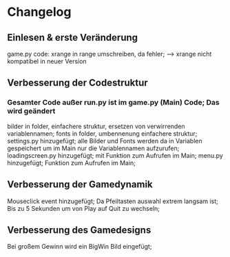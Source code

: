 # Changelog
## Einlesen & erste Veränderung
game.py code: xrange in range umschreiben, da fehler;
--> xrange nicht kompatibel in neuer Version

## Verbesserung der Codestruktur
### Gesamter Code außer run.py ist im game.py (Main) Code; Das wird geändert
bilder in folder, einfachere struktur, ersetzen von verwirrenden variablennamen; 
fonts in folder, umbennenung einfachere struktur;
settings.py hinzugefügt; alle Bilder und Fonts werden da in Variablen gespeichert um im Main nur die Variablennamen aufzurufen; 
loadingscreen.py hinzugefügt; mit Funktion zum Aufrufen im Main;
menu.py hinzugefügt; Funktion zum Aufrufen im Main;

## Verbesserung der Gamedynamik
Mouseclick event hinzugefügt; Da Pfeiltasten auswahl extrem langsam ist; Bis zu 5 Sekunden um von Play auf Quit zu wechseln;

## Verbesserung des Gamedesigns
Bei großem Gewinn wird ein BigWin Bild eingefügt;
